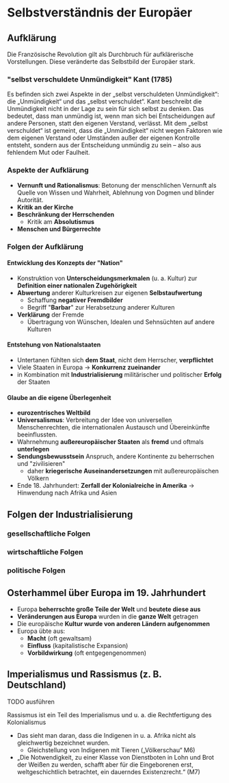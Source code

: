 # Selbstverständnis der Europäer

## Aufklärung

Die Französische Revolution gilt als Durchbruch für aufklärerische Vorstellungen. Diese veränderte das Selbstbild der Europäer stark.

### "selbst verschuldete Unmündigkeit" Kant (1785)

Es befinden sich zwei Aspekte in der „selbst verschuldeten Unmündigkeit“: die „Unmündigkeit“ und das „selbst verschuldet“. Kant beschreibt die Unmündigkeit nicht in der Lage zu sein für sich selbst zu denken. Das bedeutet, dass man unmündig ist, wenn man sich bei Entscheidungen auf andere Personen, statt den eigenen Verstand, verlässt. Mit dem „selbst verschuldet“ ist gemeint, dass die „Unmündigkeit“ nicht wegen Faktoren wie dem eigenen Verstand oder Umständen außer der eigenen Kontrolle entsteht, sondern aus der Entscheidung unmündig zu sein – also aus fehlendem Mut oder Faulheit.

### Aspekte der Aufklärung

- **Vernunft und Rationalismus**: Betonung der menschlichen Vernunft als Quelle von Wissen und Wahrheit, Ablehnung von Dogmen und blinder Autorität.
- **Kritik an der Kirche**
- **Beschränkung der Herrschenden**
  - Kritik am **Absolutismus**
- **Menschen und Bürgerrechte**

### Folgen der Aufklärung

#### Entwicklung des Konzepts der "Nation"

- Konstruktion von **Unterscheidungsmerkmalen** (u. a. Kultur) zur **Definition einer nationalen Zugehörigkeit**
- **Abwertung** anderer Kulturkreisen zur eigenen **Selbstaufwertung**
  - Schaffung **negativer Fremdbilder**
  - Begriff "**Barbar**" zur Herabsetzung anderer Kulturen
- **Verklärung** der Fremde
  - Übertragung von Wünschen, Idealen und Sehnsüchten auf andere Kulturen

#### Entstehung von Nationalstaaten

- Untertanen fühlten sich **dem Staat**, nicht dem Herrscher, **verpflichtet**
- Viele Staaten in Europa -> **Konkurrenz zueinander**
- in Kombination mit **Industrialisierung** militärischer und politischer **Erfolg** der Staaten

#### Glaube an die eigene Überlegenheit

- **eurozentrisches Weltbild**
- **Universalismus**: Verbreitung der Idee von universellen Menschenrechten, die internationalen Austausch und Übereinkünfte beeinflussten.
- Wahrnehmung **außereuropäischer Staaten** als **fremd** und oftmals **unterlegen**
- **Sendungsbewusstsein** Anspruch, andere Kontinente zu beherrschen und "zivilisieren"
  - daher **kriegerische Auseinandersetzungen** mit außereuropäischen Völkern
- Ende 18. Jahrhundert: **Zerfall der Kolonialreiche in Amerika** -> Hinwendung nach Afrika und Asien

## Folgen der Industrialisierung

### gesellschaftliche Folgen

### wirtschaftliche Folgen

### politische Folgen

## Osterhammel über Europa im 19. Jahrhundert

- Europa **beherrschte große Teile der Welt** und **beutete diese aus**
- **Veränderungen aus Europa** wurden in die **ganze Welt** getragen
- Die europäische **Kultur wurde von anderen Ländern aufgenommen**
- Europa übte aus:
  - **Macht** (oft gewaltsam)
  - **Einfluss** (kapitalistische Expansion)
  - **Vorbildwirkung** (oft entgegengenommen)

## Imperialismus und Rassismus (z. B. Deutschland)

TODO ausführen

Rassismus ist ein Teil des Imperialismus und u. a. die Rechtfertigung des Kolonialismus

- Das sieht man daran, dass die Indigenen in u. a. Afrika nicht als gleichwertig bezeichnet wurden.
  - Gleichstellung von Indigenen mit Tieren („Völkerschau“ M6)
- „Die Notwendigkeit, zu einer Klasse von Dienstboten in Lohn und Brot der Weißen zu werden, schafft aber für die Eingeborenen erst, weltgeschichtlich betrachtet, ein dauerndes Existenzrecht.“ (M7)
